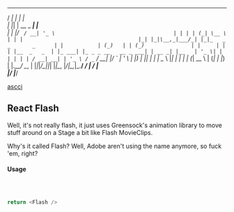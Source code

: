    __ _           _                                         
  / _| |         | |                                        
 | |_| | __ _ ___| |__                                      
 |  _| |/ _` / __| '_ \                                     
 | | | | (_| \__ \ | | |                                    
 |_| |_|\__,_|___/_| |_|_   _                 _       _     
 | |           | (_)   | | (_)               | |     | |    
 | |__  _   _  | |_ ___| |_ _ _ __   __ _ ___| | __ _| |__  
 | '_ \| | | | | | / __| __| | '_ \ / _` / __| |/ _` | '_ \ 
 | |_) | |_| | | | \__ \ |_| | | | | (_| \__ \ | (_| | |_) |
 |_.__/ \__, | |_|_|___/\__|_|_| |_|\__, |___/_|\__,_|_.__/ 
         __/ |                       __/ |                  
        |___/                       |___/ 

[ascci](https://patorjk.com/software/taag/#p=display&h=2&f=Big&t=person%0Aby%20listingslab)


## React Flash

Well, it's not really flash, it just uses Greensock's animation library to move stuff around on a Stage a bit like Flash MovieClips.

Why's it called Flash? Well, Adobe aren't using the name anymore, so fuck 'em, right?

#### Usage

```javascript



return <Flash />

